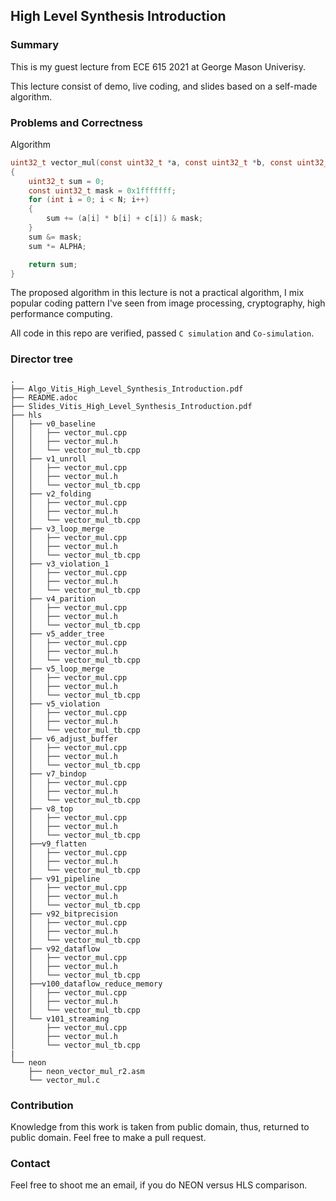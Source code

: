 ## High Level Synthesis Introduction

### Summary

This is my guest lecture from ECE 615 2021 at George Mason Univerisy. 

This lecture consist of demo, live coding, and slides based on a self-made algorithm.


### Problems and Correctness

Algorithm
```c
uint32_t vector_mul(const uint32_t *a, const uint32_t *b, const uint32_t *c)
{
    uint32_t sum = 0;
    const uint32_t mask = 0x1fffffff;
    for (int i = 0; i < N; i++)
    {
        sum += (a[i] * b[i] + c[i]) & mask;
    }
    sum &= mask;
    sum *= ALPHA;

    return sum;
}
```


The proposed algorithm in this lecture is not a practical algorithm, I mix popular coding pattern I've seen from image processing, cryptography, high performance computing. 

All code in this repo are verified, passed `C simulation` and `Co-simulation`. 

### Director tree 

```
.
├── Algo_Vitis_High_Level_Synthesis_Introduction.pdf
├── README.adoc
├── Slides_Vitis_High_Level_Synthesis_Introduction.pdf
├── hls
│   ├── v0_baseline
│   │   ├── vector_mul.cpp
│   │   ├── vector_mul.h
│   │   └── vector_mul_tb.cpp
│   ├── v1_unroll
│   │   ├── vector_mul.cpp
│   │   ├── vector_mul.h
│   │   └── vector_mul_tb.cpp
│   ├── v2_folding
│   │   ├── vector_mul.cpp
│   │   ├── vector_mul.h
│   │   └── vector_mul_tb.cpp
│   ├── v3_loop_merge
│   │   ├── vector_mul.cpp
│   │   ├── vector_mul.h
│   │   └── vector_mul_tb.cpp
│   ├── v3_violation_1
│   │   ├── vector_mul.cpp
│   │   ├── vector_mul.h
│   │   └── vector_mul_tb.cpp
│   ├── v4_parition
│   │   ├── vector_mul.cpp
│   │   ├── vector_mul.h
│   │   └── vector_mul_tb.cpp
│   ├── v5_adder_tree
│   │   ├── vector_mul.cpp
│   │   ├── vector_mul.h
│   │   └── vector_mul_tb.cpp
│   ├── v5_loop_merge
│   │   ├── vector_mul.cpp
│   │   ├── vector_mul.h
│   │   └── vector_mul_tb.cpp
│   ├── v5_violation
│   │   ├── vector_mul.cpp
│   │   ├── vector_mul.h
│   │   └── vector_mul_tb.cpp
│   ├── v6_adjust_buffer
│   │   ├── vector_mul.cpp
│   │   ├── vector_mul.h
│   │   └── vector_mul_tb.cpp
│   ├── v7_bindop
│   │   ├── vector_mul.cpp
│   │   ├── vector_mul.h
│   │   └── vector_mul_tb.cpp
│   ├── v8_top
│   │   ├── vector_mul.cpp
│   │   ├── vector_mul.h
│   │   └── vector_mul_tb.cpp
│   ├──v9_flatten
│   │   ├── vector_mul.cpp
│   │   ├── vector_mul.h
│   │   └── vector_mul_tb.cpp
│   ├── v91_pipeline
│   │   ├── vector_mul.cpp
│   │   ├── vector_mul.h
│   │   └── vector_mul_tb.cpp
│   ├── v92_bitprecision
│   │   ├── vector_mul.cpp
│   │   ├── vector_mul.h
│   │   └── vector_mul_tb.cpp
│   ├── v92_dataflow
│   │   ├── vector_mul.cpp
│   │   ├── vector_mul.h
│   │   └── vector_mul_tb.cpp
│   ├──v100_dataflow_reduce_memory
│   │   ├── vector_mul.cpp
│   │   ├── vector_mul.h
│   │   └── vector_mul_tb.cpp
│   └── v101_streaming
│       ├── vector_mul.cpp
│       ├── vector_mul.h
│       └── vector_mul_tb.cpp
|
└── neon
    ├── neon_vector_mul_r2.asm
    └── vector_mul.c
```

### Contribution

Knowledge from this work is taken from public domain, thus, returned to public domain. Feel free to make a pull request. 


### Contact 

Feel free to shoot me an email, if you do NEON versus HLS comparison. 

